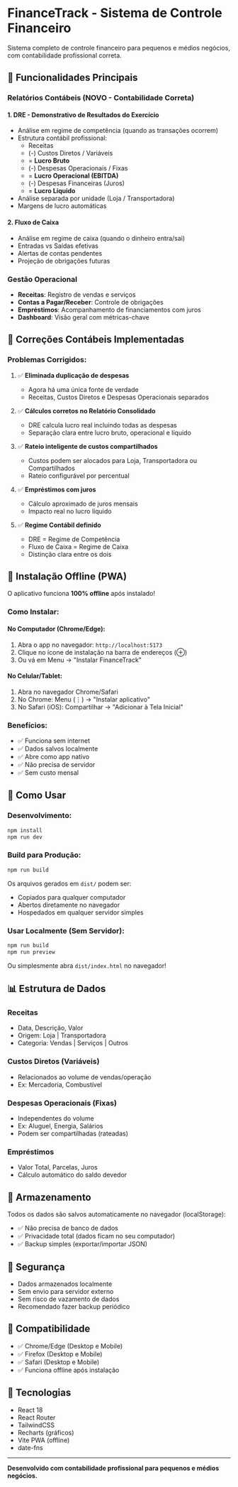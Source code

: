 # FinanceTrack - Sistema de Controle Financeiro

Sistema completo de controle financeiro para pequenos e médios negócios, com contabilidade profissional correta.

## 🎯 Funcionalidades Principais

### Relatórios Contábeis (NOVO - Contabilidade Correta)

#### 1. **DRE - Demonstrativo de Resultados do Exercício**
- Análise em regime de competência (quando as transações ocorrem)
- Estrutura contábil profissional:
  - Receitas
  - (-) Custos Diretos / Variáveis
  - = **Lucro Bruto**
  - (-) Despesas Operacionais / Fixas
  - = **Lucro Operacional (EBITDA)**
  - (-) Despesas Financeiras (Juros)
  - = **Lucro Líquido**
- Análise separada por unidade (Loja / Transportadora)
- Margens de lucro automáticas

#### 2. **Fluxo de Caixa**
- Análise em regime de caixa (quando o dinheiro entra/sai)
- Entradas vs Saídas efetivas
- Alertas de contas pendentes
- Projeção de obrigações futuras

### Gestão Operacional

- **Receitas**: Registro de vendas e serviços
- **Contas a Pagar/Receber**: Controle de obrigações
- **Empréstimos**: Acompanhamento de financiamentos com juros
- **Dashboard**: Visão geral com métricas-chave

## 🔧 Correções Contábeis Implementadas

### Problemas Corrigidos:

1. ✅ **Eliminada duplicação de despesas**
   - Agora há uma única fonte de verdade
   - Receitas, Custos Diretos e Despesas Operacionais separados

2. ✅ **Cálculos corretos no Relatório Consolidado**
   - DRE calcula lucro real incluindo todas as despesas
   - Separação clara entre lucro bruto, operacional e líquido

3. ✅ **Rateio inteligente de custos compartilhados**
   - Custos podem ser alocados para Loja, Transportadora ou Compartilhados
   - Rateio configurável por percentual

4. ✅ **Empréstimos com juros**
   - Cálculo aproximado de juros mensais
   - Impacto real no lucro líquido

5. ✅ **Regime Contábil definido**
   - DRE = Regime de Competência
   - Fluxo de Caixa = Regime de Caixa
   - Distinção clara entre os dois

## 📱 Instalação Offline (PWA)

O aplicativo funciona **100% offline** após instalado!

### Como Instalar:

#### No Computador (Chrome/Edge):
1. Abra o app no navegador: `http://localhost:5173`
2. Clique no ícone de instalação na barra de endereços (⊕)
3. Ou vá em Menu → "Instalar FinanceTrack"

#### No Celular/Tablet:
1. Abra no navegador Chrome/Safari
2. No Chrome: Menu (⋮) → "Instalar aplicativo"
3. No Safari (iOS): Compartilhar → "Adicionar à Tela Inicial"

### Benefícios:
- ✅ Funciona sem internet
- ✅ Dados salvos localmente
- ✅ Abre como app nativo
- ✅ Não precisa de servidor
- ✅ Sem custo mensal

## 🚀 Como Usar

### Desenvolvimento:
```bash
npm install
npm run dev
```

### Build para Produção:
```bash
npm run build
```

Os arquivos gerados em `dist/` podem ser:
- Copiados para qualquer computador
- Abertos diretamente no navegador
- Hospedados em qualquer servidor simples

### Usar Localmente (Sem Servidor):
```bash
npm run build
npm run preview
```

Ou simplesmente abra `dist/index.html` no navegador!

## 📊 Estrutura de Dados

### Receitas
- Data, Descrição, Valor
- Origem: Loja | Transportadora
- Categoria: Vendas | Serviços | Outros

### Custos Diretos (Variáveis)
- Relacionados ao volume de vendas/operação
- Ex: Mercadoria, Combustível

### Despesas Operacionais (Fixas)
- Independentes do volume
- Ex: Aluguel, Energia, Salários
- Podem ser compartilhadas (rateadas)

### Empréstimos
- Valor Total, Parcelas, Juros
- Cálculo automático do saldo devedor

## 💾 Armazenamento

Todos os dados são salvos automaticamente no navegador (localStorage):
- ✅ Não precisa de banco de dados
- ✅ Privacidade total (dados ficam no seu computador)
- ✅ Backup simples (exportar/importar JSON)

## 🔐 Segurança

- Dados armazenados localmente
- Sem envio para servidor externo
- Sem risco de vazamento de dados
- Recomendado fazer backup periódico

## 📱 Compatibilidade

- ✅ Chrome/Edge (Desktop e Mobile)
- ✅ Firefox (Desktop e Mobile)
- ✅ Safari (Desktop e Mobile)
- ✅ Funciona offline após instalação

## 🎨 Tecnologias

- React 18
- React Router
- TailwindCSS
- Recharts (gráficos)
- Vite PWA (offline)
- date-fns

---

**Desenvolvido com contabilidade profissional para pequenos e médios negócios.**
